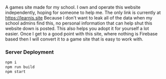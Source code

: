 A games site made for my school. I own and operate this website independently, hoping for someone to help me. The only link is currently at https://learnis.site
Because I don't want to leak all of the data when my school admins find this, no personal information that can help shut this website down is posted. This also helps you adopt it for yourself a lot easier. Once I get to a good point with this site, where nothing is Firebase based then I will convert it to a game site that is easy to work with. 

### Server Deployment

```bash
npm i
npm run build
npm start
```